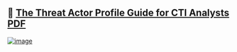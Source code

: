 ## 🔗 [The Threat Actor Profile  Guide for CTI Analysts PDF](https://github.com/curated-intel/Threat-Actor-Profile-Guide/blob/main/The%20Threat%20Actor%20Profile%20Guide%20for%20CTI%20Analysts.pdf)

[![image](https://github.com/curated-intel/Threat-Actor-Profile-Guide/assets/59974887/e1722172-1341-4a3a-80b8-922ba105b32e)](https://github.com/curated-intel/Threat-Actor-Profile-Guide/blob/main/The%20Threat%20Actor%20Profile%20Guide%20for%20CTI%20Analysts.pdf)

